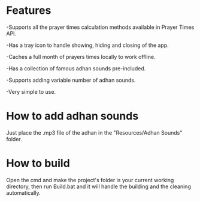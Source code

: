 # Features
-Supports all the prayer times calculation methods available in Prayer Times API.

-Has a tray icon to handle showing, hiding and closing of the app.

-Caches a full month of prayers times locally to work offline.

-Has a collection of famous adhan sounds pre-included.

-Supports adding variable number of adhan sounds.

-Very simple to use.


# How to add adhan sounds
Just place the .mp3 file of the adhan in the "Resources/Adhan Sounds" folder.

# How to build
Open the cmd and make the project's folder is your current working directory, then run Build.bat and it will handle the building and the cleaning automatically.
